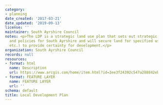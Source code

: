 ```yaml
---
category:
- planning
date_created: '2017-03-21'
date_updated: '2019-09-13'
license: ''
maintainer: South Ayrshire Council
notes: <p>The LDP is a strategic land use plan that sets out strategic spatial priorities
  and policies for South Ayrshire and will secure land for specified uses (e.g. housing/industry
  etc.) to provide certainty for development.</p>
organization: South Ayrshire Council
records: null
resources:
- format: html
  name: Description
  url: https://www.arcgis.com/home/item.html?id=2ee3f24392c547a288842eb3a62996f0
- format: FEATURE LAYER
  name: FEATURE LAYER
  url: ''
schema: default
title: Local Development Plan
---
```

